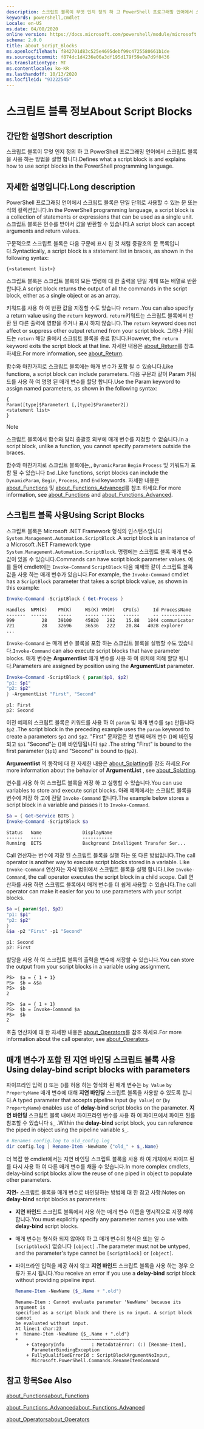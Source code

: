 ```yaml
---
description: 스크립트 블록이 무엇 인지 정의 하 고 PowerShell 프로그래밍 언어에서 스크립트 블록을 사용 하는 방법을 설명 합니다.
keywords: powershell,cmdlet
Locale: en-US
ms.date: 04/08/2020
online version: https://docs.microsoft.com/powershell/module/microsoft.powershell.core/about/about_script_blocks?view=powershell-5.1&WT.mc_id=ps-gethelp
schema: 2.0.0
title: about_Script_Blocks
ms.openlocfilehash: f842701d83c525e4695debf99c4725580661b1de
ms.sourcegitcommit: f874dc1d4236e06a3df195d179f59e0a7d9f8436
ms.translationtype: MT
ms.contentlocale: ko-KR
ms.lasthandoff: 10/13/2020
ms.locfileid: "93222545"
---
```

# <a name="about-script-blocks"></a><span data-ttu-id="5d6a8-104">스크립트 블록 정보</span><span class="sxs-lookup"><span data-stu-id="5d6a8-104">About Script Blocks</span></span>

## <a name="short-description"></a><span data-ttu-id="5d6a8-105">간단한 설명</span><span class="sxs-lookup"><span data-stu-id="5d6a8-105">Short description</span></span>

<span data-ttu-id="5d6a8-106">스크립트 블록이 무엇 인지 정의 하 고 PowerShell 프로그래밍 언어에서 스크립트 블록을 사용 하는 방법을 설명 합니다.</span><span class="sxs-lookup"><span data-stu-id="5d6a8-106">Defines what a script block is and explains how to use script blocks in the PowerShell programming language.</span></span>

## <a name="long-description"></a><span data-ttu-id="5d6a8-107">자세한 설명입니다.</span><span class="sxs-lookup"><span data-stu-id="5d6a8-107">Long description</span></span>

<span data-ttu-id="5d6a8-108">PowerShell 프로그래밍 언어에서 스크립트 블록은 단일 단위로 사용할 수 있는 문 또는 식의 컬렉션입니다.</span><span class="sxs-lookup"><span data-stu-id="5d6a8-108">In the PowerShell programming language, a script block is a collection of statements or expressions that can be used as a single unit.</span></span>
<span data-ttu-id="5d6a8-109">스크립트 블록은 인수를 받아서 값을 반환할 수 있습니다.</span><span class="sxs-lookup"><span data-stu-id="5d6a8-109">A script block can accept arguments and return values.</span></span>

<span data-ttu-id="5d6a8-110">구문적으로 스크립트 블록은 다음 구문에 표시 된 것 처럼 중괄호의 문 목록입니다.</span><span class="sxs-lookup"><span data-stu-id="5d6a8-110">Syntactically, a script block is a statement list in braces, as shown in the following syntax:</span></span>

```
{<statement list>}
```

<span data-ttu-id="5d6a8-111">스크립트 블록은 스크립트 블록의 모든 명령에 대 한 출력을 단일 개체 또는 배열로 반환 합니다.</span><span class="sxs-lookup"><span data-stu-id="5d6a8-111">A script block returns the output of all the commands in the script block, either as a single object or as an array.</span></span>

<span data-ttu-id="5d6a8-112">키워드를 사용 하 여 반환 값을 지정할 수도 있습니다 `return` .</span><span class="sxs-lookup"><span data-stu-id="5d6a8-112">You can also specify a return value using the `return` keyword.</span></span> <span data-ttu-id="5d6a8-113">`return`키워드는 스크립트 블록에서 반환 된 다른 출력에 영향을 주거나 표시 하지 않습니다.</span><span class="sxs-lookup"><span data-stu-id="5d6a8-113">The `return` keyword does not affect or suppress other output returned from your script block.</span></span> <span data-ttu-id="5d6a8-114">그러나 키워드는 `return` 해당 줄에서 스크립트 블록을 종료 합니다.</span><span class="sxs-lookup"><span data-stu-id="5d6a8-114">However, the `return` keyword exits the script block at that line.</span></span> <span data-ttu-id="5d6a8-115">자세한 내용은 [about_Return](about_Return.md)를 참조 하세요.</span><span class="sxs-lookup"><span data-stu-id="5d6a8-115">For more information, see [about_Return](about_Return.md).</span></span>

<span data-ttu-id="5d6a8-116">함수와 마찬가지로 스크립트 블록에는 매개 변수가 포함 될 수 있습니다.</span><span class="sxs-lookup"><span data-stu-id="5d6a8-116">Like functions, a script block can include parameters.</span></span> <span data-ttu-id="5d6a8-117">다음 구문과 같이 Param 키워드를 사용 하 여 명명 된 매개 변수를 할당 합니다.</span><span class="sxs-lookup"><span data-stu-id="5d6a8-117">Use the Param keyword to assign named parameters, as shown in the following syntax:</span></span>

```
{
Param([type]$Parameter1 [,[type]$Parameter2])
<statement list>
}
```

> [!NOTE]
> <span data-ttu-id="5d6a8-118">스크립트 블록에서 함수와 달리 중괄호 외부에 매개 변수를 지정할 수 없습니다.</span><span class="sxs-lookup"><span data-stu-id="5d6a8-118">In a script block, unlike a function, you cannot specify parameters outside the braces.</span></span>

<span data-ttu-id="5d6a8-119">함수와 마찬가지로 스크립트 블록에는,, `DynamicParam` `Begin` `Process` 및 키워드가 포함 될 수 있습니다 `End` .</span><span class="sxs-lookup"><span data-stu-id="5d6a8-119">Like functions, script blocks can include the `DynamicParam`, `Begin`, `Process`, and `End` keywords.</span></span> <span data-ttu-id="5d6a8-120">자세한 내용은 [about_Functions](about_Functions.md) 및 [about_Functions_Advanced](about_Functions_Advanced.md)를 참조 하세요.</span><span class="sxs-lookup"><span data-stu-id="5d6a8-120">For more information, see [about_Functions](about_Functions.md) and [about_Functions_Advanced](about_Functions_Advanced.md).</span></span>

## <a name="using-script-blocks"></a><span data-ttu-id="5d6a8-121">스크립트 블록 사용</span><span class="sxs-lookup"><span data-stu-id="5d6a8-121">Using Script Blocks</span></span>

<span data-ttu-id="5d6a8-122">스크립트 블록은 Microsoft .NET Framework 형식의 인스턴스입니다 `System.Management.Automation.ScriptBlock` .</span><span class="sxs-lookup"><span data-stu-id="5d6a8-122">A script block is an instance of a Microsoft .NET Framework type `System.Management.Automation.ScriptBlock`.</span></span> <span data-ttu-id="5d6a8-123">명령에는 스크립트 블록 매개 변수 값이 있을 수 있습니다.</span><span class="sxs-lookup"><span data-stu-id="5d6a8-123">Commands can have script block parameter values.</span></span> <span data-ttu-id="5d6a8-124">예를 들어 cmdlet에는 `Invoke-Command` `ScriptBlock` 다음 예제와 같이 스크립트 블록 값을 사용 하는 매개 변수가 있습니다.</span><span class="sxs-lookup"><span data-stu-id="5d6a8-124">For example, the `Invoke-Command` cmdlet has a `ScriptBlock` parameter that takes a script block value, as shown in this example:</span></span>

```powershell
Invoke-Command -ScriptBlock { Get-Process }
```

```Output
Handles  NPM(K)    PM(K)     WS(K) VM(M)   CPU(s)     Id ProcessName
-------  ------    -----     ----- -----   ------     -- -----------
999          28    39100     45020   262    15.88   1844 communicator
721          28    32696     36536   222    20.84   4028 explorer
...
```

<span data-ttu-id="5d6a8-125">`Invoke-Command` 는 매개 변수 블록을 포함 하는 스크립트 블록을 실행할 수도 있습니다.</span><span class="sxs-lookup"><span data-stu-id="5d6a8-125">`Invoke-Command` can also execute script blocks that have parameter blocks.</span></span>
<span data-ttu-id="5d6a8-126">매개 변수는 **Argumentlist** 매개 변수를 사용 하 여 위치에 의해 할당 됩니다.</span><span class="sxs-lookup"><span data-stu-id="5d6a8-126">Parameters are assigned by position using the **ArgumentList** parameter.</span></span>

```powershell
Invoke-Command -ScriptBlock { param($p1, $p2)
"p1: $p1"
"p2: $p2"
} -ArgumentList "First", "Second"
```

```Output
p1: First
p2: Second
```

<span data-ttu-id="5d6a8-127">이전 예제의 스크립트 블록은 키워드를 사용 하 여 `param` 및 매개 변수를 `$p1` 만듭니다 `$p2` .</span><span class="sxs-lookup"><span data-stu-id="5d6a8-127">The script block in the preceding example uses the `param` keyword to create a parameters `$p1` and `$p2`.</span></span> <span data-ttu-id="5d6a8-128">"First" 문자열은 첫 번째 매개 변수 ()에 바인딩되고 `$p1` "Second"는 ()에 바인딩됩니다 `$p2` .</span><span class="sxs-lookup"><span data-stu-id="5d6a8-128">The string "First" is bound to the first parameter (`$p1`) and "Second" is bound to (`$p2`).</span></span>

<span data-ttu-id="5d6a8-129">**Argumentlist** 의 동작에 대 한 자세한 내용은 [about_Splatting](about_Splatting.md#splatting-with-arrays)를 참조 하세요.</span><span class="sxs-lookup"><span data-stu-id="5d6a8-129">For more information about the behavior of **ArgumentList** , see [about_Splatting](about_Splatting.md#splatting-with-arrays).</span></span>

<span data-ttu-id="5d6a8-130">변수를 사용 하 여 스크립트 블록을 저장 하 고 실행할 수 있습니다.</span><span class="sxs-lookup"><span data-stu-id="5d6a8-130">You can use variables to store and execute script blocks.</span></span> <span data-ttu-id="5d6a8-131">아래 예제에서는 스크립트 블록을 변수에 저장 하 고에 전달 `Invoke-Command` 합니다.</span><span class="sxs-lookup"><span data-stu-id="5d6a8-131">The example below stores a script block in a variable and passes it to `Invoke-Command`.</span></span>

```powershell
$a = { Get-Service BITS }
Invoke-Command -ScriptBlock $a
```

```Output
Status   Name               DisplayName
------   ----               -----------
Running  BITS               Background Intelligent Transfer Ser...
```

<span data-ttu-id="5d6a8-132">Call 연산자는 변수에 저장 된 스크립트 블록을 실행 하는 또 다른 방법입니다.</span><span class="sxs-lookup"><span data-stu-id="5d6a8-132">The call operator is another way to execute script blocks stored in a variable.</span></span>
<span data-ttu-id="5d6a8-133">Like `Invoke-Command` 연산자는 자식 범위에서 스크립트 블록을 실행 합니다.</span><span class="sxs-lookup"><span data-stu-id="5d6a8-133">Like `Invoke-Command`, the call operator executes the script block in a child scope.</span></span> <span data-ttu-id="5d6a8-134">Call 연산자를 사용 하면 스크립트 블록에서 매개 변수를 더 쉽게 사용할 수 있습니다.</span><span class="sxs-lookup"><span data-stu-id="5d6a8-134">The call operator can make it easier for you to use parameters with your script blocks.</span></span>

```powershell
$a ={ param($p1, $p2)
"p1: $p1"
"p2: $p2"
}
&$a -p2 "First" -p1 "Second"
```

```Output
p1: Second
p2: First
```

<span data-ttu-id="5d6a8-135">할당을 사용 하 여 스크립트 블록의 출력을 변수에 저장할 수 있습니다.</span><span class="sxs-lookup"><span data-stu-id="5d6a8-135">You can store the output from your script blocks in a variable using assignment.</span></span>

```
PS>  $a = { 1 + 1}
PS>  $b = &$a
PS>  $b
2
```

```
PS>  $a = { 1 + 1}
PS>  $b = Invoke-Command $a
PS>  $b
2
```

<span data-ttu-id="5d6a8-136">호출 연산자에 대 한 자세한 내용은 [about_Operators](about_Operators.md)를 참조 하세요.</span><span class="sxs-lookup"><span data-stu-id="5d6a8-136">For more information about the call operator, see [about_Operators](about_Operators.md).</span></span>

## <a name="using-delay-bind-script-blocks-with-parameters"></a><span data-ttu-id="5d6a8-137">매개 변수가 포함 된 지연 바인딩 스크립트 블록 사용</span><span class="sxs-lookup"><span data-stu-id="5d6a8-137">Using delay-bind script blocks with parameters</span></span>

<span data-ttu-id="5d6a8-138">파이프라인 입력 () 또는 ()를 허용 하는 형식화 된 매개 변수는 `by Value` `by PropertyName` 매개 변수에 대해 **지연 바인딩** 스크립트 블록을 사용할 수 있도록 합니다.</span><span class="sxs-lookup"><span data-stu-id="5d6a8-138">A typed parameter that accepts pipeline input (`by Value`) or (`by PropertyName`) enables use of **delay-bind** script blocks on the parameter.</span></span>
<span data-ttu-id="5d6a8-139">**지연 바인딩** 스크립트 블록 내에서 파이프라인 변수를 사용 하 여 파이프에서 파이프 된를 참조할 수 있습니다 `$_` .</span><span class="sxs-lookup"><span data-stu-id="5d6a8-139">Within the **delay-bind** script block, you can reference the piped in object using the pipeline variable `$_`.</span></span>

```powershell
# Renames config.log to old_config.log
dir config.log | Rename-Item -NewName {"old_" + $_.Name}
```

<span data-ttu-id="5d6a8-140">더 복잡 한 cmdlet에서는 지연 바인딩 스크립트 블록을 사용 하 여 개체에서 파이프 된를 다시 사용 하 여 다른 매개 변수를 채울 수 있습니다.</span><span class="sxs-lookup"><span data-stu-id="5d6a8-140">In more complex cmdlets, delay-bind script blocks allow the reuse of one piped in object to populate other parameters.</span></span>

<span data-ttu-id="5d6a8-141">**지연-** 스크립트 블록을 매개 변수로 바인딩하는 방법에 대 한 참고 사항:</span><span class="sxs-lookup"><span data-stu-id="5d6a8-141">Notes on **delay-bind** script blocks as parameters:</span></span>

- <span data-ttu-id="5d6a8-142">**지연 바인드** 스크립트 블록에서 사용 하는 매개 변수 이름을 명시적으로 지정 해야 합니다.</span><span class="sxs-lookup"><span data-stu-id="5d6a8-142">You must explicitly specify any parameter names you use with **delay-bind** script blocks.</span></span>
- <span data-ttu-id="5d6a8-143">매개 변수는 형식화 되지 않아야 하 고 매개 변수의 형식은 또는 일 수 `[scriptblock]` 없습니다 `[object]` .</span><span class="sxs-lookup"><span data-stu-id="5d6a8-143">The parameter must not be untyped, and the parameter's type cannot be `[scriptblock]` or `[object]`.</span></span>
- <span data-ttu-id="5d6a8-144">파이프라인 입력을 제공 하지 않고 **지연 바인드** 스크립트 블록을 사용 하는 경우 오류가 표시 됩니다.</span><span class="sxs-lookup"><span data-stu-id="5d6a8-144">You receive an error if you use a **delay-bind** script block without providing pipeline input.</span></span>

  ```powershell
  Rename-Item -NewName {$_.Name + ".old"}
  ```

  ```Output
  Rename-Item : Cannot evaluate parameter 'NewName' because its argument is
  specified as a script block and there is no input. A script block cannot
  be evaluated without input.
  At line:1 char:23
  +  Rename-Item -NewName {$_.Name + ".old"}
  +                       ~~~~~~~~~~~~~~~~~~
      + CategoryInfo          : MetadataError: (:) [Rename-Item],
        ParameterBindingException
      + FullyQualifiedErrorId : ScriptBlockArgumentNoInput,
        Microsoft.PowerShell.Commands.RenameItemCommand
  ```

## <a name="see-also"></a><span data-ttu-id="5d6a8-145">참고 항목</span><span class="sxs-lookup"><span data-stu-id="5d6a8-145">See Also</span></span>

[<span data-ttu-id="5d6a8-146">about_Functions</span><span class="sxs-lookup"><span data-stu-id="5d6a8-146">about_Functions</span></span>](about_Functions.md)

[<span data-ttu-id="5d6a8-147">about_Functions_Advanced</span><span class="sxs-lookup"><span data-stu-id="5d6a8-147">about_Functions_Advanced</span></span>](about_Functions_Advanced.md)

[<span data-ttu-id="5d6a8-148">about_Operators</span><span class="sxs-lookup"><span data-stu-id="5d6a8-148">about_Operators</span></span>](about_Operators.md)
